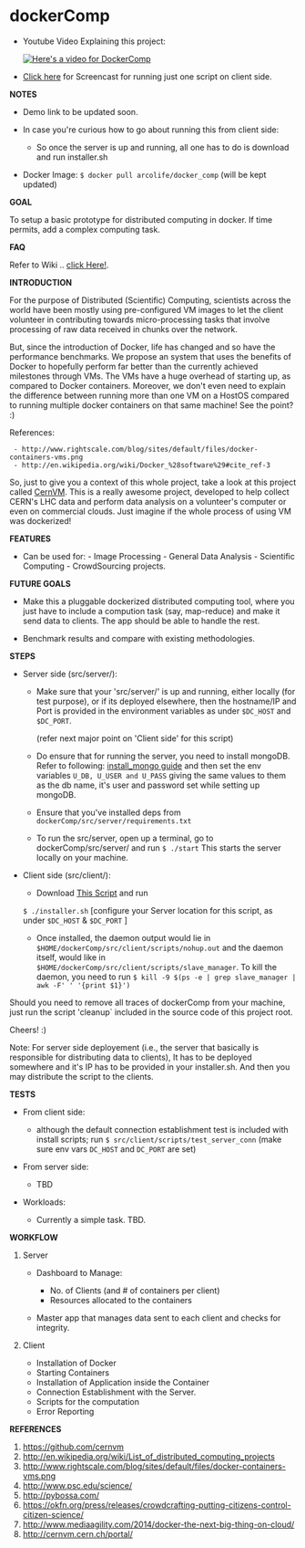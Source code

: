 dockerComp
==========

- Youtube Video Explaining this project:
  
  [![Here's a video for DockerComp](http://img.youtube.com/vi/lIp2nrOnKFs/0.jpg)](http://www.youtube.com/watch?v=lIp2nrOnKFs)

- [Click here](http://asciinema.org/a/13557) for Screencast for running just one script on client side. 


**NOTES**

- Demo link to be updated soon. 

- In case you're curious how to go about running this from client side:
 
  - So once the server is up and running, all one has to do is download and run installer.sh

- Docker Image: ``` $ docker pull arcolife/docker_comp ``` (will be kept updated)


**GOAL**

To setup a basic prototype for distributed computing in docker. If time permits, add a complex 
computing task.

**FAQ**

Refer to Wiki .. [click Here!](https://github.com/arcolife/dockerComp/wiki).

**INTRODUCTION**

For the purpose of Distributed (Scientific) Computing, scientists across the world have been 
mostly using pre-configured VM images to let the client volunteer in contributing 
towards micro-processing tasks  that involve processing of raw data received in 
chunks over the network. 

But, since the introduction of Docker, life has changed and so have the performance 
benchmarks. We propose an system that uses the benefits of Docker to hopefully perform 
far better than the currently achieved milestones through VMs. The VMs have a huge 
overhead of starting up, as compared to Docker containers. Moreover, we don't even need 
to explain the difference between running more than one VM on a HostOS compared to 
running multiple docker containers on that same machine! See the point? :)

References: 

     - http://www.rightscale.com/blog/sites/default/files/docker-containers-vms.png 
     - http://en.wikipedia.org/wiki/Docker_%28software%29#cite_ref-3

So, just to give you a context of this whole project, take a look at this project called
[CernVM](http://cernvm.cern.ch/portal/). This is a really awesome project, developed to
help collect CERN's LHC data and perform data analysis on a volunteer's computer or even on
commercial clouds. Just imagine if the whole process of using VM was dockerized!    
 

**FEATURES**

- Can be used for:
      - Image Processing
      - General Data Analysis
      - Scientific Computing
      - CrowdSourcing projects.


**FUTURE GOALS** 

- Make this a pluggable dockerized distributed computing tool, where you just have to include 
  a compution task (say, map-reduce) and make it send data to clients. The app should be able 
  to handle the rest.

- Benchmark results and compare with existing methodologies. 

**STEPS**

- Server side (src/server/):

  - Make sure that your 'src/server/' is up and running, either locally (for test purpose), 
     or if its deployed elsewhere, then the hostname/IP and Port is provided in the environment 
     variables as under `$DC_HOST` and `$DC_PORT`.

     (refer next major point on 'Client side' for this script)

  - Do ensure that for running the server, you need to install mongoDB. Refer to following: 
    [install_mongo guide](https://github.com/arcolife/dockerComp/blob/master/src/server/install_mongo)
    and then set the env variables `U_DB, U_USER and U_PASS` giving the same values to them as the
    db name, it's user and password set while setting up mongoDB.


  - Ensure that you've installed deps from `dockerComp/src/server/requirements.txt`

  - To run the src/server, open up a terminal, go to dockerComp/src/server/ and run ```$ ./start```
    This starts the server locally on your machine.


- Client side (src/client/):

  - Download [This Script](https://github.com/arcolife/dockerComp/raw/master/installer.sh) and run 

  ```$ ./installer.sh``` [configure your Server location for this script, as under `$DC_HOST` & `$DC_PORT` ]

  - Once installed, the daemon output would lie in `$HOME/dockerComp/src/client/scripts/nohup.out` and
    the daemon itself, would like in  `$HOME/dockerComp/src/client/scripts/slave_manager`. To kill the
    daemon, you need to run `$ kill -9 $(ps -e | grep slave_manager | awk -F' ' '{print $1}')`

Should you need to remove all traces of dockerComp from your machine, just run the script 'cleanup`
included in the source code of this project root.

Cheers! :)

Note: For server side deployement (i.e., the server that basically is responsible for distributing data 
      to clients), It has to be deployed somewhere and it's IP has to be provided in your installer.sh. 
      And then you may distribute the script to the clients. 

**TESTS**

- From client side:
  - although the default connection establishment test is included with install scripts;
    run ```$ src/client/scripts/test_server_conn``` (make sure env vars `DC_HOST` and `DC_PORT` are set)

- From server side:
  - TBD

- Workloads:
  - Currently a simple task. TBD.


**WORKFLOW**

1. Server

   - Dashboard to Manage:
     - No. of Clients (and # of containers per client)
     - Resources allocated to the containers
   
   - Master app  that manages data sent to each client and checks for integrity.

2. Client

   - Installation of Docker
   - Starting Containers
   - Installation of Application inside the Container
   - Connection Establishment with the Server.
   - Scripts for the computation
   - Error Reporting


**REFERENCES**

1. https://github.com/cernvm
2. http://en.wikipedia.org/wiki/List_of_distributed_computing_projects
3. http://www.rightscale.com/blog/sites/default/files/docker-containers-vms.png 
4. http://www.psc.edu/science/
5. http://pybossa.com/
6. https://okfn.org/press/releases/crowdcrafting-putting-citizens-control-citizen-science/
7. http://www.mediaagility.com/2014/docker-the-next-big-thing-on-cloud/
8. http://cernvm.cern.ch/portal/
